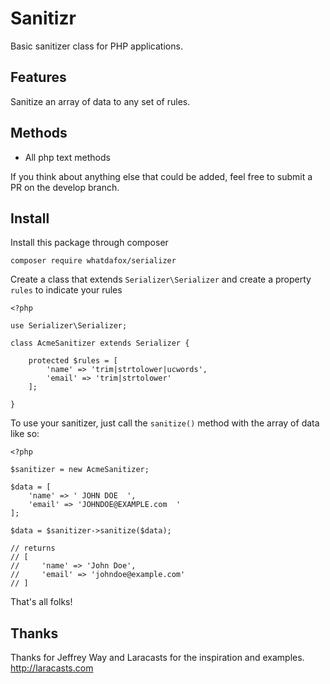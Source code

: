 # Sanitizr

Basic sanitizer class for PHP applications.

## Features

Sanitize an array of data to any set of rules.

## Methods

- All php text methods

If you think about anything else that could be added, feel free to submit a PR on the develop branch.

## Install

Install this package through composer

```
composer require whatdafox/serializer
```

Create a class that extends `Serializer\Serializer` and create a property `rules` to indicate your rules

```
<?php

use Serializer\Serializer;

class AcmeSanitizer extends Serializer {

    protected $rules = [
        'name' => 'trim|strtolower|ucwords',
        'email' => 'trim|strtolower'
    ];

}
```

To use your sanitizer, just call the `sanitize()` method with the array of data like so:

```
<?php

$sanitizer = new AcmeSanitizer;

$data = [
    'name' => ' JOHN DOE  ',
    'email' => 'JOHNDOE@EXAMPLE.com  '
];

$data = $sanitizer->sanitize($data);

// returns
// [
//     'name' => 'John Doe',
//     'email' => 'johndoe@example.com'
// ]

```

That's all folks!

## Thanks

Thanks for Jeffrey Way and Laracasts for the inspiration and examples. http://laracasts.com